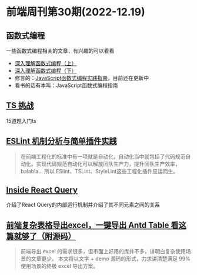 # 前端周刊第30期(2022-12.19)

## 函数式编程
一些函数式编程相关的文章，有兴趣的可以看看

- [深入理解函数式编程（上）](https://tech.meituan.com/2022/10/13/dive-into-functional-programming-01.html)
- [深入理解函数式编程（下）](https://tech.meituan.com/2022/10/13/dive-into-functional-programming-02.html)
- 修言的：[JavaScript函数式编程实践指南](https://juejin.cn/book/7173591403639865377)，目前还在更新中
- 看书的话有本叫：JavaScript函数式编程指南


## [TS 挑战](https://typescript-exercises.github.io/#exercise=2&file=%2Findex.ts)
15道题入门ts


## [ESLint 机制分析与简单插件实践](https://mp.weixin.qq.com/s/wYYDG7yU9h3-6DBYTCkuiA)
> 在前端工程化的标准中有一项就是自动化，自动化当中就包括了代码规范自动化。实现代码规范自动化可以解放团队生产力，提升团队生产效率，balabla... 所以 ESlint、TSLint、StyleLint这些工程化插件应运而生。


## [Inside React Query](https://tkdodo.eu/blog/inside-react-query)
介绍了React Query的内部运行机制并介绍了其不同元素之间的关系


## [前端复杂表格导出excel，一键导出 Antd Table 看这篇就够了（附源码）](https://mp.weixin.qq.com/s/0lp-hjxZjYssNBIyJ_zx9g)
> 前端导出 excel 的需求很多，但市面上好用的库并不多，讲明白复杂使用场景的文章更少。
> 本文将以文字 + demo 源码的形式，力求讲清楚满足 99% 使用场景的终极 excel 导出方案。

